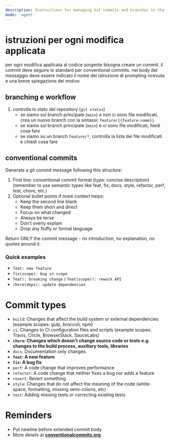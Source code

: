 ```yaml
---
description: Instructions for managing Git commits and branches in the project.
mode: 'agent'
---
```

# istruzioni per ogni modifica applicata

per ogni modifica applicata al codice sorgente bisogna creare un commit.
il commit deve seguire lo standard per conventional commits. nel body del messaggio deve essere indicato il nome del istrozione di prompting ricevuta e una breve spiegazione del motivo
## branching e workflow

1. controlla lo stato del repository (`git status`)
   - se siamo sul branch principale (`main`) e non ci sono file modificati, crea un nuovo branch con la sintassi: `feature/{{feature-name}}`
   - se siamo sul branch principale (`main`) e ci sono file modificati, hiedi cosa fare  
   - se siamo su un branch `feature/*`, controlla la lista dei file modificati e chiedi cosa fare  


## conventional commits

Generate a git commit message following this structure:
1. First line: conventional commit format (type: concise description) (remember to use semantic types like feat, fix, docs, style, refactor, perf, test, chore, etc.)
2. Optional bullet points if more context helps:
   - Keep the second line blank
   - Keep them short and direct
   - Focus on what changed
   - Always be terse
   - Don't overly explain
   - Drop any fluffy or formal language

Return ONLY the commit message - no introduction, no explanation, no quotes around it.

### Quick examples
* `feat: new feature`
* `fix(scope): bug in scope`
* `feat!: breaking change` / `feat(scope)!: rework API`
* `chore(deps): update dependencies`

# Commit types
* `build`: Changes that affect the build system or external dependencies (example scopes: gulp, broccoli, npm)
* `ci`: Changes to CI configuration files and scripts (example scopes: Travis, Circle, BrowserStack, SauceLabs)
* **`chore`: Changes which doesn't change source code or tests e.g. changes to the build process, auxiliary tools, libraries**
* `docs`: Documentation only changes
* **`feat`: A new feature**
* **`fix`: A bug fix**
* `perf`: A code change that improves performance
* `refactor`:  A code change that neither fixes a bug nor adds a feature
* `revert`: Revert something
* `style`: Changes that do not affect the meaning of the code (white-space, formatting, missing semi-colons, etc)
* `test`: Adding missing tests or correcting existing tests

# Reminders
* Put newline before extended commit body
* More details at **[conventionalcommits.org](https://www.conventionalcommits.org/)**
